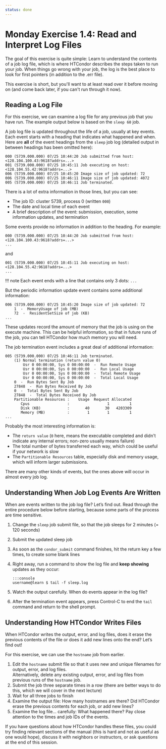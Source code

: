 ```yaml
---
status: done
---
```


<style type="text/css"> pre em { font-style: normal; background-color: yellow; } pre strong { font-style: normal; font-weight: bold; color: \#008; } </style>

Monday Exercise 1.4: Read and Interpret Log Files
=================================================

The goal of this exercise is quite simple: 
Learn to understand the contents of a job log file, which is where HTCondor describes the steps 
taken to run your job.
When things go wrong with your job, the log is the best place to look for first pointers (in addition to the .err file).

This exercise is short, but you'll want to at least read over it before moving on (and come back later, if you can't run through it now).

Reading a Log File
------------------

For this exercise, we can examine a log file for any previous job that you have run. The example output below is based on the `sleep 60` job.

A job log file is updated throughout the life of a job, usually at key events. Each event starts with a heading that indicates what happened and when. Here are **all** of the event headings from the `sleep` job log (detailed output in between headings has been omitted here):

``` file
000 (5739.000.000) 07/25 10:44:20 Job submitted from host: <128.104.100.43:9618?addrs=...>
001 (5739.000.000) 07/25 10:45:11 Job executing on host: <128.104.55.42:9618?addrs=...>
006 (5739.000.000) 07/25 10:45:20 Image size of job updated: 72
006 (5739.000.000) 07/25 10:46:11 Image size of job updated: 4072
005 (5739.000.000) 07/25 10:46:11 Job terminated.
```

There is a lot of extra information in those lines, but you can see:

-   The job ID: cluster 5739, process 0 (written `000`)
-   The date and local time of each event
-   A brief description of the event: submission, execution, some information updates, and termination

Some events provide no information in addition to the heading. For example:

``` file
000 (5739.000.000) 07/25 10:44:20 Job submitted from host: <128.104.100.43:9618?addrs=...>
...
```

and

``` file
001 (5739.000.000) 07/25 10:45:11 Job executing on host: <128.104.55.42:9618?addrs=...>
...
```

!!! note
    Each event ends with a line that contains only 3 dots: `...`

But the periodic information update event contains some additional information:

``` file
006 (5739.000.000) 07/25 10:45:20 Image size of job updated: 72
    1  -  MemoryUsage of job (MB)
    72  -  ResidentSetSize of job (KB)
...
```

These updates record the amount of memory that the job is using on the execute machine. This can be helpful information, so that in future runs of the job, you can tell HTCondor how much memory you will need.

The job termination event includes a great deal of additional information:

``` file
005 (5739.000.000) 07/25 10:46:11 Job terminated.
    (1) Normal termination (return value 0)
        Usr 0 00:00:00, Sys 0 00:00:00  -  Run Remote Usage
        Usr 0 00:00:00, Sys 0 00:00:00  -  Run Local Usage
        Usr 0 00:00:00, Sys 0 00:00:00  -  Total Remote Usage
        Usr 0 00:00:00, Sys 0 00:00:00  -  Total Local Usage
    0  -  Run Bytes Sent By Job
    27848  -  Run Bytes Received By Job
    0  -  Total Bytes Sent By Job
    27848  -  Total Bytes Received By Job
    Partitionable Resources :    Usage  Request Allocated
       Cpus                 :                 1         1
       Disk (KB)            :       40       30   4203309
       Memory (MB)          :        1        1         1
...
```

Probably the most interesting information is:

-   The `return value` (`0` here, means the executable completed and didn't indicate any internal errors; non-zero usually means failure)
-   The total number of bytes transferred each way, which could be useful if your network is slow
-   The `Partitionable Resources` table, especially disk and memory usage, which will inform larger submissions.

There are many other kinds of events, but the ones above will occur in almost every job log.


Understanding When Job Log Events Are Written
---------------------------------------------

When are events written to the job log file? Let’s find out. Read through the entire procedure below before starting, because some parts of the process are time sensitive.

1.  Change the `sleep` job submit file, so that the job sleeps for 2 minutes (= 120 seconds)
1.  Submit the updated sleep job
1.  As soon as the `condor_submit` command finishes, hit the return key a few times, to create some blank lines
1.  Right away, run a command to show the log file and **keep showing** updates as they occur:

        :::console
        username@learn $ tail -f sleep.log

1.  Watch the output carefully. When do events appear in the log file?
1.  After the termination event appears, press Control-C to end the `tail` command and return to the shell prompt.


Understanding How HTCondor Writes Files
---------------------------------------

When HTCondor writes the output, error, and log files, does it erase the previous contents of the file or does it add new lines onto the end? Let’s find out!

For this exercise, we can use the `hostname` job from earlier.

1.  Edit the `hostname` submit file so that it uses new and unique filenames for output, error, and log files.  
Alternatively, delete any existing output, error, and log files from previous runs of the `hostname` job.
1.  Submit the job three separate times in a row (there are better ways to do this, which we will cover in the next lecture)
1.  Wait for all three jobs to finish
1.  Examine the output file: How many hostnames are there? Did HTCondor erase the previous contents for each job, or add new lines?
1.  Examine the log file… carefully: What happened there? Pay close attention to the times and job IDs of the events.

If you have questions about how HTCondor handles these files, you could try finding relevant sections of the manual (this is hard and not as useful as one would hope), discuss it with neighbors or instructors, or ask questions at the end of this session.


